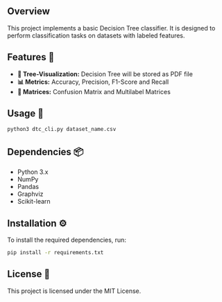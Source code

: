 ## Overview

This project implements a basic Decision Tree classifier. It is designed to perform classification tasks on datasets with labeled features. 

## Features 🌟

- **📄 Tree-Visualization:** Decision Tree will be stored as PDF file
- **📊 Metrics:** Accuracy, Precision, F1-Score and Recall
- **🧮 Matrices:** Confusion Matrix and Multilabel Matrices

## Usage 🚀
```bash
python3 dtc_cli.py dataset_name.csv
```

## Dependencies 📦
- Python 3.x
- NumPy
- Pandas
- Graphviz
- Scikit-learn

## Installation ⚙️

To install the required dependencies, run:
```bash
pip install -r requirements.txt
```

## License 📄
This project is licensed under the MIT License.
